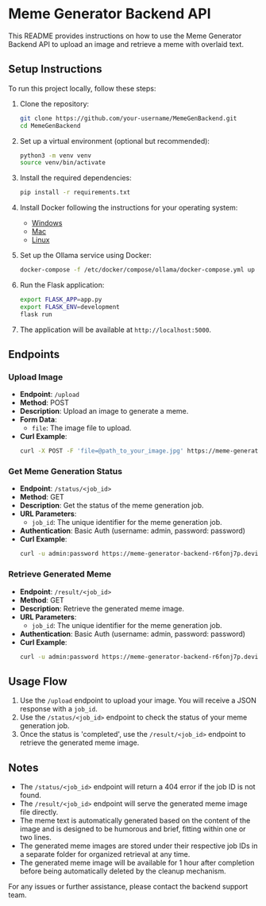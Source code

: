 # Meme Generator Backend API

This README provides instructions on how to use the Meme Generator Backend API to upload an image and retrieve a meme with overlaid text.

## Setup Instructions

To run this project locally, follow these steps:

1. Clone the repository:
   ```bash
   git clone https://github.com/your-username/MemeGenBackend.git
   cd MemeGenBackend
   ```

2. Set up a virtual environment (optional but recommended):
   ```bash
   python3 -m venv venv
   source venv/bin/activate
   ```

3. Install the required dependencies:
   ```bash
   pip install -r requirements.txt
   ```

4. Install Docker following the instructions for your operating system:
   - [Windows](https://docs.docker.com/docker-for-windows/install/)
   - [Mac](https://docs.docker.com/docker-for-mac/install/)
   - [Linux](https://docs.docker.com/engine/install/ubuntu/)

5. Set up the Ollama service using Docker:
   ```bash
   docker-compose -f /etc/docker/compose/ollama/docker-compose.yml up -d
   ```

6. Run the Flask application:
   ```bash
   export FLASK_APP=app.py
   export FLASK_ENV=development
   flask run
   ```

7. The application will be available at `http://localhost:5000`.

## Endpoints

### Upload Image

- **Endpoint**: `/upload`
- **Method**: POST
- **Description**: Upload an image to generate a meme.
- **Form Data**:
  - `file`: The image file to upload.
- **Curl Example**:
  ```bash
  curl -X POST -F 'file=@path_to_your_image.jpg' https://meme-generator-backend-r6fonj7p.devinapps.com/upload
  ```

### Get Meme Generation Status

- **Endpoint**: `/status/<job_id>`
- **Method**: GET
- **Description**: Get the status of the meme generation job.
- **URL Parameters**:
  - `job_id`: The unique identifier for the meme generation job.
- **Authentication**: Basic Auth (username: admin, password: password)
- **Curl Example**:
  ```bash
  curl -u admin:password https://meme-generator-backend-r6fonj7p.devinapps.com/status/your_job_id
  ```

### Retrieve Generated Meme

- **Endpoint**: `/result/<job_id>`
- **Method**: GET
- **Description**: Retrieve the generated meme image.
- **URL Parameters**:
  - `job_id`: The unique identifier for the meme generation job.
- **Authentication**: Basic Auth (username: admin, password: password)
- **Curl Example**:
  ```bash
  curl -u admin:password https://meme-generator-backend-r6fonj7p.devinapps.com/result/your_job_id
  ```

## Usage Flow

1. Use the `/upload` endpoint to upload your image. You will receive a JSON response with a `job_id`.
2. Use the `/status/<job_id>` endpoint to check the status of your meme generation job.
3. Once the status is 'completed', use the `/result/<job_id>` endpoint to retrieve the generated meme image.

## Notes

- The `/status/<job_id>` endpoint will return a 404 error if the job ID is not found.
- The `/result/<job_id>` endpoint will serve the generated meme image file directly.
- The meme text is automatically generated based on the content of the image and is designed to be humorous and brief, fitting within one or two lines.
- The generated meme images are stored under their respective job IDs in a separate folder for organized retrieval at any time.
- The generated meme image will be available for 1 hour after completion before being automatically deleted by the cleanup mechanism.

For any issues or further assistance, please contact the backend support team.
